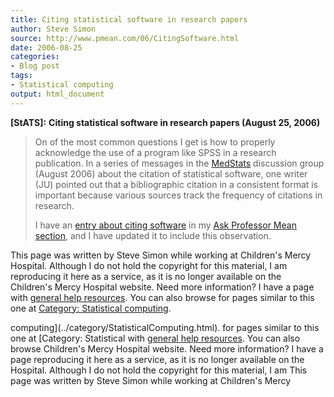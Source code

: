 ```yaml
---
title: Citing statistical software in research papers
author: Steve Simon
source: http://www.pmean.com/06/CitingSoftware.html
date: 2006-08-25
categories:
- Blog post
tags:
- Statistical computing
output: html_document
---
```

**[StATS]:** **Citing statistical software in
research papers (August 25, 2006)**

> On of the most common questions I get is how to properly acknowledge
> the use of a program like SPSS in a research publication. In a series
> of messages in the
> [MedStats](../category/InterestingWebsites.html#MeStXx) discussion
> group (August 2006) about the citation of statistical software, one
> writer (JU) pointed out that a bibliographic citation in a consistent
> format is important because various sources track the frequency of
> citations in research.
>
> I have an [entry about citing software](../ask/citation.asp) in my
> [Ask Professor Mean section](../category/AskProfessorMean.html), and I
> have updated it to include this observation.

This page was written by Steve Simon while working at Children's Mercy
Hospital. Although I do not hold the copyright for this material, I am
reproducing it here as a service, as it is no longer available on the
Children's Mercy Hospital website. Need more information? I have a page
with [general help resources](../GeneralHelp.html). You can also browse
for pages similar to this one at [Category: Statistical
computing](../category/StatisticalComputing.html).
<!---More--->
computing](../category/StatisticalComputing.html).
for pages similar to this one at [Category: Statistical
with [general help resources](../GeneralHelp.html). You can also browse
Children's Mercy Hospital website. Need more information? I have a page
reproducing it here as a service, as it is no longer available on the
Hospital. Although I do not hold the copyright for this material, I am
This page was written by Steve Simon while working at Children's Mercy

<!---Do not use
**[StATS]:** **Citing statistical software in
This page was written by Steve Simon while working at Children's Mercy
Hospital. Although I do not hold the copyright for this material, I am
reproducing it here as a service, as it is no longer available on the
Children's Mercy Hospital website. Need more information? I have a page
with [general help resources](../GeneralHelp.html). You can also browse
for pages similar to this one at [Category: Statistical
computing](../category/StatisticalComputing.html).
--->

